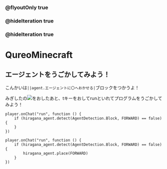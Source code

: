 ### @flyoutOnly true
### @hideIteration true
### @hideIteration true
# QureoMinecraft

## エージェントをうごかしてみよう！

こんかいは``||agent.エージェントに〇へおかせる|``ブロックをつかうよ！

みぎしたの![](https://raw.githubusercontent.com/camp-minecraft/TechkidsCampTutorial/master/images/playbutton.png)をおしたあと、tキーをおしてrunといれてプログラムをうごかしてみよう！

```template
player.onChat("run", function () {
    if (hiragana_agent.detect(AgentDetection.Block, FORWARD) == false) {
    }
})
```

```ghost
player.onChat("run", function () {
    if (hiragana_agent.detect(AgentDetection.Block, FORWARD) == false) {
        hiragana_agent.place(FORWARD)
    }
})
```